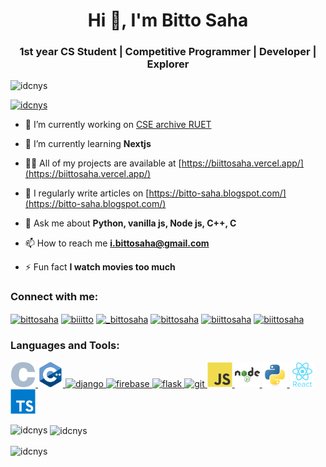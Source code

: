 <h1 align="center">Hi 👋, I'm Bitto Saha</h1>
<h3 align="center">1st year CS Student | Competitive Programmer | Developer | Explorer</h3>

<p align="left"> <img src="https://komarev.com/ghpvc/?username=idcnys&label=Profile%20views&color=0e75b6&style=flat" alt="idcnys" /> </p>

<p align="left"> <a href="https://github.com/ryo-ma/github-profile-trophy"><img src="https://github-profile-trophy.vercel.app/?username=idcnys" alt="idcnys" /></a> </p>

- 🔭 I’m currently working on [CSE archive RUET](https://csearchive.vercel.app/)

- 🌱 I’m currently learning **Nextjs**

- 👨‍💻 All of my projects are available at [https://biittosaha.vercel.app/](https://biittosaha.vercel.app/)

- 📝 I regularly write articles on [https://bitto-saha.blogspot.com/](https://bitto-saha.blogspot.com/)

- 💬 Ask me about **Python, vanilla js, Node js, C++, C**

- 📫 How to reach me **i.bittosaha@gmail.com**

- ⚡ Fun fact **I watch movies too much**

<h3 align="left">Connect with me:</h3>
<p align="left">
<a href="https://linkedin.com/in/bittosaha" target="blank"><img align="center" src="https://raw.githubusercontent.com/rahuldkjain/github-profile-readme-generator/master/src/images/icons/Social/linked-in-alt.svg" alt="bittosaha" height="30" width="40" /></a>
<a href="https://fb.com/biiitto" target="blank"><img align="center" src="https://raw.githubusercontent.com/rahuldkjain/github-profile-readme-generator/master/src/images/icons/Social/facebook.svg" alt="biiitto" height="30" width="40" /></a>
<a href="https://instagram.com/_bittosaha" target="blank"><img align="center" src="https://raw.githubusercontent.com/rahuldkjain/github-profile-readme-generator/master/src/images/icons/Social/instagram.svg" alt="_bittosaha" height="30" width="40" /></a>
<a href="https://www.hackerrank.com/bittosaha" target="blank"><img align="center" src="https://raw.githubusercontent.com/rahuldkjain/github-profile-readme-generator/master/src/images/icons/Social/hackerrank.svg" alt="bittosaha" height="30" width="40" /></a>
<a href="https://codeforces.com/profile/biittosaha" target="blank"><img align="center" src="https://raw.githubusercontent.com/rahuldkjain/github-profile-readme-generator/master/src/images/icons/Social/codeforces.svg" alt="biittosaha" height="30" width="40" /></a>
<a href="https://www.leetcode.com/biittosaha" target="blank"><img align="center" src="https://raw.githubusercontent.com/rahuldkjain/github-profile-readme-generator/master/src/images/icons/Social/leet-code.svg" alt="biittosaha" height="30" width="40" /></a>
</p>

<h3 align="left">Languages and Tools:</h3>
<p align="left"> <a href="https://www.cprogramming.com/" target="_blank" rel="noreferrer"> <img src="https://raw.githubusercontent.com/devicons/devicon/master/icons/c/c-original.svg" alt="c" width="40" height="40"/> </a> <a href="https://www.w3schools.com/cpp/" target="_blank" rel="noreferrer"> <img src="https://raw.githubusercontent.com/devicons/devicon/master/icons/cplusplus/cplusplus-original.svg" alt="cplusplus" width="40" height="40"/> </a> <a href="https://www.djangoproject.com/" target="_blank" rel="noreferrer"> <img src="https://cdn.worldvectorlogo.com/logos/django.svg" alt="django" width="40" height="40"/> </a> <a href="https://firebase.google.com/" target="_blank" rel="noreferrer"> <img src="https://www.vectorlogo.zone/logos/firebase/firebase-icon.svg" alt="firebase" width="40" height="40"/> </a> <a href="https://flask.palletsprojects.com/" target="_blank" rel="noreferrer"> <img src="https://www.vectorlogo.zone/logos/pocoo_flask/pocoo_flask-icon.svg" alt="flask" width="40" height="40"/> </a> <a href="https://git-scm.com/" target="_blank" rel="noreferrer"> <img src="https://www.vectorlogo.zone/logos/git-scm/git-scm-icon.svg" alt="git" width="40" height="40"/> </a> <a href="https://developer.mozilla.org/en-US/docs/Web/JavaScript" target="_blank" rel="noreferrer"> <img src="https://raw.githubusercontent.com/devicons/devicon/master/icons/javascript/javascript-original.svg" alt="javascript" width="40" height="40"/> </a> <a href="https://nodejs.org" target="_blank" rel="noreferrer"> <img src="https://raw.githubusercontent.com/devicons/devicon/master/icons/nodejs/nodejs-original-wordmark.svg" alt="nodejs" width="40" height="40"/> </a> <a href="https://www.python.org" target="_blank" rel="noreferrer"> <img src="https://raw.githubusercontent.com/devicons/devicon/master/icons/python/python-original.svg" alt="python" width="40" height="40"/> </a> <a href="https://reactjs.org/" target="_blank" rel="noreferrer"> <img src="https://raw.githubusercontent.com/devicons/devicon/master/icons/react/react-original-wordmark.svg" alt="react" width="40" height="40"/> </a> <a href="https://www.typescriptlang.org/" target="_blank" rel="noreferrer"> <img src="https://raw.githubusercontent.com/devicons/devicon/master/icons/typescript/typescript-original.svg" alt="typescript" width="40" height="40"/> </a> </p>

<p><img align="left" src="https://github-readme-stats.vercel.app/api/top-langs?username=idcnys&show_icons=true&locale=en&layout=compact" alt="idcnys" /></p>

<p>&nbsp;<img align="center" src="https://github-readme-stats.vercel.app/api?username=idcnys&show_icons=true&locale=en" alt="idcnys" /></p>

<p><img align="center" src="https://github-readme-streak-stats.herokuapp.com/?user=idcnys&" alt="idcnys" /></p>
